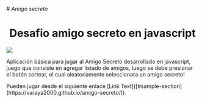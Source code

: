 <em> # Amigo secreto </em>
<h1 align="center"> Desafio amigo secreto en javascript </h1>
 <p align="left">
   <img src="https://img.shields.io/badge/STATUS-EN%20DESAROLLO-green">
   </p>
   <p>
   Aplicación básica para jugar al Amigo Secreto desarrollado en javascript, juego que consiste en agregar listado de amigos, luego se debe presionar el botón sortear, el cual aleatoriamente seleccionara un amigo secreto!

   </p>
<p>
Pueden jugar desde el siguiente enlace [Link Text]([#sample-section](https://varaya2000.github.io/amigo-secreto/)).
 

 
</p>
